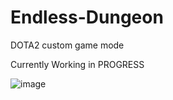 # Endless-Dungeon
DOTA2 custom game mode

Currently Working in PROGRESS

![image](https://github.com/XavierCHN/Endless-Dungeon/blob/master/progress.png)